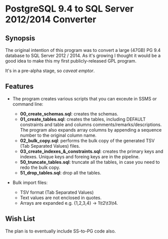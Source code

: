 # PostgreSQL 9.4 to SQL Server 2012/2014 Converter

## Synopsis

The original intention of this program was to convert a large (47GB) PG 9.4 
database to SQL Server 2012 / 2014. As it's growing I thought it would be a 
good idea to make this my first publicly-released GPL program.

It's in a pre-alpha stage, so *caveat emptor*.

## Features

* The program creates various scripts that you can exceute in SSMS or command line:
  - **00_create_schemas.sql**: creates the schemas.
  - **01_create_tables.sql**: creates the tables, including DEFAULT constraints and
  table and columns comments/remarks/descriptions. The program also expands
  array columns by appending a sequence number to the original column name.
  - **02_bulk_copy.sql**: performs the bulk copy of the generated TSV (Tab 
  Separated Values) files.
  - **03_create_indexes_&_constraints.sql**: creates the primary keys and indexes.
  Unique keys and foreing keys are in the pipeline.
  - **50_truncate_tables.sql**: truncate all the tables, in  case you need to redo
  the bulk copy.
  - **51_drop_tables.sql**: drop all the tables.

* Bulk import files:
  - TSV format (Tab Separated Values)
  - Text values are not enclosed in quotes.
  - Arrays are expanded e.g. {1,2,3,4} -> 1\t2\t3\t4.

## Wish List

The plan is to eventually include SS-to-PG code also.

